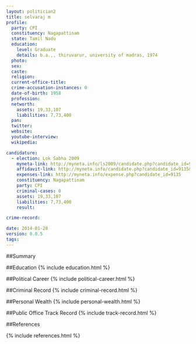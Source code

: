 ```yaml
---
layout: politician2
title: selvaraj m
profile: 
  party: CPI
  constituency: Nagapattinam
  state: Tamil Nadu
  education: 
    level: Graduate
    details: b.a.,, thiruvarur, university of madras, 1974
  photo: 
  sex: 
  caste: 
  religion: 
  current-office-title: 
  crime-accusation-instances: 0
  date-of-birth: 1958
  profession: 
  networth: 
    assets: 19,33,107
    liabilities: 7,73,400
  pan: 
  twitter: 
  website: 
  youtube-interview: 
  wikipedia: 

candidature: 
  - election: Lok Sabha 2009
    myneta-link: http://myneta.info/ls2009/candidate.php?candidate_id=9135
    affidavit-link: http://myneta.info/candidate.php?candidate_id=9135&scan=original
    expenses-link: http://myneta.info/expense.php?candidate_id=9135
    constituency: Nagapattinam 
    party: CPI
    criminal-cases: 0
    assets: 19,33,107
    liabilities: 7,73,400
    result:  

crime-record: 

date: 2014-01-28
version: 0.0.5
tags: 
---
```

##Summary


##Education
{% include education.html %}


##Political Career
{% include political-career.html %}


##Criminal Record
{% include criminal-record.html %}


##Personal Wealth
{% include personal-wealth.html %}


##Public Office Track Record
{% include track-record.html %}


##References


{% include references.html %}